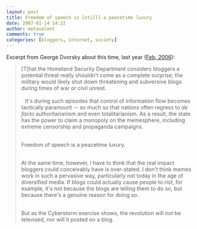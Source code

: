 ```yaml
---
layout: post
title: Freedom of speech is [still] a peacetime luxury
date: 2007-01-14 14:22
author: metavalent
comments: true
categories: [bloggers, internet, society]
---
```

Excerpt from George Dvorsky about this time, last year (<a href="http://archives.betterhumans.com/Members/George/BlogPost/5299/Default.aspx">Feb, 2006</a>):<br />
<blockquote>[T]hat the Homeland Security Department considers bloggers a potential threat really shouldn't come as a complete surprise; the military would likely shut down threatening and subversive blogs during times of war or civil unrest.<br />
 <br />
 <a href="http://www.technologyreview.com/TR/wtr_16337,323,p1.html"><img style="margin:0 10px 10px 0;float:left;cursor:pointer;" src="http://static.flickr.com/36/100602814_8281c03d48_t.jpg" alt="" border="0" /></a>It's during such episodes that control of information flow becomes tactically paramount -- so much so that nations often regress to <span style="font-style:italic;">de facto</span> authoritarianism and even totalitarianism. As a result, the state has the power to claim a monopoly on the memesphere, including extreme censorship and propaganda campaigns. <br />
 <br />

Freedom of speech is a peacetime luxury. <br />
 <br />

At the same time, however, I have to think that the real impact bloggers could conceivably have is over-stated. I don't think memes work in such a pervasive way, particularly not today in the age of diversified media. If blogs could actually cause people to riot, for example, it's not because the blogs are telling them to do so, but because there's a genuine reason for doing so.<br />
 <br />

But as the Cyberstorm exercise shows, the revolution will <span style="font-style:italic;">not</span> be televised, nor will it posted on a blog.<br />
</blockquote>
